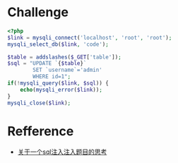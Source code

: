 # Challenge
```php 
<?php
$link = mysqli_connect('localhost', 'root', 'root');
mysqli_select_db($link, 'code');

$table = addslashes($_GET['table']);
$sql = "UPDATE `{$table}` 
        SET `username`='admin'
        WHERE id=1";
if(!mysqli_query($link, $sql)) {
    echo(mysqli_error($link));
}
mysqli_close($link);
```

# Refference
+ [关于一个sql注入注入题目的思考](https://paper.seebug.org/216/)